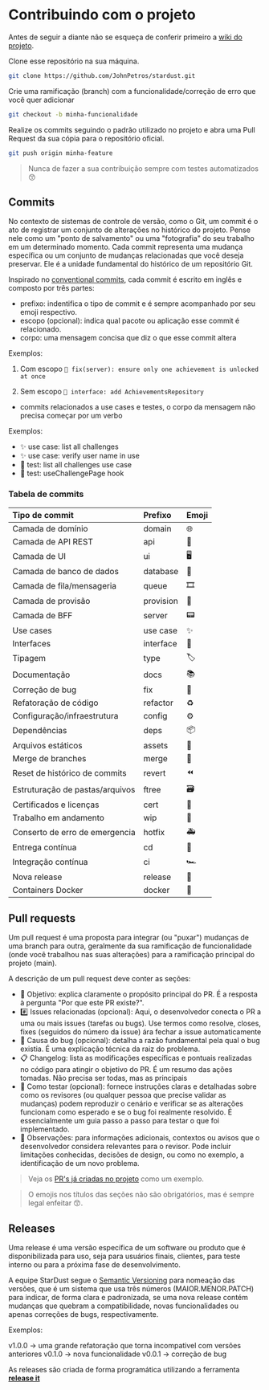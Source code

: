 # Contribuindo com o projeto

Antes de seguir a diante não se esqueça de conferir primeiro a [wiki do projeto](https://github.com/JohnPetros/stardust/wiki).

Clone esse repositório na sua máquina.

```bash
git clone https://github.com/JohnPetros/stardust.git
```

Crie uma ramificação (branch) com a funcionalidade/correção de erro que você quer adicionar

```bash
git checkout -b minha-funcionalidade
```

Realize os commits seguindo o padrão utilizado no projeto e abra uma Pull Request da sua cópia para o repositório oficial.

```bash
git push origin minha-feature
```

> Nunca de fazer a sua contribuição sempre com testes automatizados 😙

## Commits

No contexto de sistemas de controle de versão, como o Git, um commit é o ato de registrar um conjunto de alterações no histórico do projeto. Pense nele como um "ponto de salvamento" ou uma "fotografia" do seu trabalho em um determinado momento. Cada commit representa uma mudança específica ou um conjunto de mudanças relacionadas que você deseja preservar. Ele é a unidade fundamental do histórico de um repositório Git.

Inspirado no [conventional commits](https://www.conventionalcommits.org/en/v1.0.0/), cada commit é escrito em inglês e composto por três partes:
- prefixo: indentifica o tipo de commit e é sempre acompanhado por seu emoji respectivo.
- escopo (opcional): indica qual pacote ou aplicação esse commit é relacionado.
- corpo: uma mensagem concisa que diz o que esse commit altera

Exemplos:

1. Com escopo
`🐛 fix(server): ensure only one achievement is unlocked at once`

2. Sem escopo
`📑 interface: add AchievementsRepository`

* commits relacionados a use cases e testes, o corpo da mensagem não precisa começar por um verbo

Exemplos:

- ✨ use case: list all challenges
- ✨ use case: verify user name in use
- 🧪 test: list all challenges use case
- 🧪 test: useChallengePage hook

### Tabela de commits

| Tipo de commit                   | Prefixo   | Emoji |
| :------------------------------- | :-------- | :---- |
| Camada de domínio                | domain    | 🌐    |
| Camada de API REST               | api       | 📶    |
| Camada de UI                     | ui        | 🖥️    |
| Camada de banco de dados         | database  | 💾    |
| Camada de fila/mensageria        | queue     | 🎞️    |
| Camada de provisão               | provision | 🧰    |
| Camada de BFF                    | server    | 📟    |
| Use cases                        | use case  | ✨    |
| Interfaces                       | interface | 📑    |
| Tipagem                          | type      | 🏷️    |
| Documentação                     | docs      | 📚    |
| Correção de bug                  | fix       | 🐛    |
| Refatoração de código            | refactor  | ♻️    |
| Configuração/infraestrutura      | config    | ⚙️    |
| Dependências                     | deps      | 📦    |
| Arquivos estáticos               | assets    | 🎴    |
| Merge de branches                | merge     | 🔀    |
| Reset de histórico de commits    | revert    | ⏪    |
| Estruturação de pastas/arquivos  | ftree     | 🗃️    |
| Certificados e licenças          | cert      | 📜    |
| Trabalho em andamento            | wip       | 🚧    |
| Conserto de erro de emergencia   | hotfix    | 🚑    |
| Entrega contínua                 | cd        | 🚚    |
| Integração contínua              | ci        | 🏎️    |
| Nova release                     | release   | 🔖    |
| Containers Docker                | docker    | 🐳    |

## Pull requests

Um pull request é uma proposta para integrar (ou "puxar") mudanças de uma branch para outra, geralmente da sua ramificação de funcionalidade (onde você trabalhou nas suas alterações) para a ramificação principal do projeto (main).

A descrição de um pull request deve conter as seções:

- 🎯 Objetivo: explica claramente o propósito principal do PR. É a resposta à pergunta "Por que este PR existe?".
- #️⃣ Issues relacionadas (opcional): Aqui, o desenvolvedor conecta o PR a uma ou mais issues (tarefas ou bugs). Use termos como resolve, closes, fixes (seguidos do número da issue) ára fechar a issue automaticamente
- 🐛 Causa do bug (opcional): detalha a razão fundamental pela qual o bug existia. É uma explicação técnica da raiz do problema.
- 📋 Changelog: lista as modificações específicas e pontuais realizadas no código para atingir o objetivo do PR. É um resumo das ações tomadas. Não precisa ser todas, mas as principais
- 🧪 Como testar (opcional): fornece instruções claras e detalhadas sobre como os revisores (ou qualquer pessoa que precise validar as mudanças) podem reproduzir o cenário e verificar se as alterações funcionam como esperado e se o bug foi realmente resolvido. É essencialmente um guia passo a passo para testar o que foi implementado.
- 👀 Observações: para informações adicionais, contextos ou avisos que o desenvolvedor considera relevantes para o revisor. Pode incluir limitações conhecidas, decisões de design, ou como no exemplo, a identificação de um novo problema.

> Veja os [PR's já criadas no projeto](https://github.com/JohnPetros/stardust/pulls) como um exemplo.

> O emojis nos títulos das seções não são obrigatórios, mas é sempre legal enfeitar 😙.

## Releases

Uma release é uma versão específica de um software ou produto que é disponibilizada para uso, seja para usuários finais, clientes, para teste interno ou para a próxima fase de desenvolvimento. 

A equipe StarDust segue o [Semantic Versioning](https://semver.org/) para nomeação das versões, que é um sistema que usa três números (MAIOR.MENOR.PATCH) para indicar, de forma clara e padronizada, se uma nova release contém mudanças que quebram a compatibilidade, novas funcionalidades ou apenas correções de bugs, respectivamente.

Exemplos:

v1.0.0 -> uma grande refatoração que torna incompativel com versões anteriores
v0.1.0 -> nova funcionalidade
v0.0.1 -> correção de bug

As releases são criada de forma programática utilizando a ferramenta **[release it](https://github.com/release-it/release-it)**